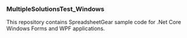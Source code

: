 ### MultipleSolutionsTest_Windows 
This repository contains SpreadsheetGear sample code for .Net Core Windows Forms and WPF applications.